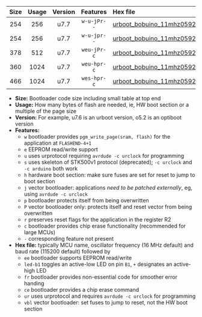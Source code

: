 |Size|Usage|Version|Features|Hex file|
|:-:|:-:|:-:|:-:|:--|
|254|256|u7.7|`w-u-jPr--`|[urboot_bobuino_11mhz0592_230400bps_led+b7_ur_vbl.hex](https://raw.githubusercontent.com/stefanrueger/urboot.hex/main/boards/bobuino/fcpu_11mhz0592/230400_bps/urboot_bobuino_11mhz0592_230400bps_led+b7_ur_vbl.hex)|
|254|256|u7.7|`w-u-jpr--`|[urboot_bobuino_11mhz0592_230400bps_led+b7_fr_ur_vbl.hex](https://raw.githubusercontent.com/stefanrueger/urboot.hex/main/boards/bobuino/fcpu_11mhz0592/230400_bps/urboot_bobuino_11mhz0592_230400bps_led+b7_fr_ur_vbl.hex)|
|378|512|u7.7|`weu-jPr-c`|[urboot_bobuino_11mhz0592_230400bps_ee_led+b7_fr_ce_ur_vbl.hex](https://raw.githubusercontent.com/stefanrueger/urboot.hex/main/boards/bobuino/fcpu_11mhz0592/230400_bps/urboot_bobuino_11mhz0592_230400bps_ee_led+b7_fr_ce_ur_vbl.hex)|
|360|1024|u7.7|`weu-hpr-c`|[urboot_bobuino_11mhz0592_230400bps_ee_led+b7_fr_ce_ur.hex](https://raw.githubusercontent.com/stefanrueger/urboot.hex/main/boards/bobuino/fcpu_11mhz0592/230400_bps/urboot_bobuino_11mhz0592_230400bps_ee_led+b7_fr_ce_ur.hex)|
|466|1024|u7.7|`wes-hpr-c`|[urboot_bobuino_11mhz0592_230400bps_ee_led+b7_fr_ce.hex](https://raw.githubusercontent.com/stefanrueger/urboot.hex/main/boards/bobuino/fcpu_11mhz0592/230400_bps/urboot_bobuino_11mhz0592_230400bps_ee_led+b7_fr_ce.hex)|

- **Size:** Bootloader code size including small table at top end
- **Usage:** How many bytes of flash are needed, ie, HW boot section or a multiple of the page size
- **Version:** For example, u7.6 is an urboot version, o5.2 is an optiboot version
- **Features:**
  + `w` bootloader provides `pgm_write_page(sram, flash)` for the application at `FLASHEND-4+1`
  + `e` EEPROM read/write support
  + `u` uses urprotocol requiring `avrdude -c urclock` for programming
  + `s` uses skeleton of STK500v1 protocol (deprecated); `-c urclock` and `-c arduino` both work
  + `h` hardware boot section: make sure fuses are set for reset to jump to boot section
  + `j` vector bootloader: applications *need to be patched externally*, eg, using `avrdude -c urclock`
  + `p` bootloader protects itself from being overwritten
  + `P` vector bootloader only: protects itself and reset vector from being overwritten
  + `r` preserves reset flags for the application in the register R2
  + `c` bootloader provides chip erase functionality (recommended for large MCUs)
  + `-` corresponding feature not present
- **Hex file:** typically MCU name, oscillator frequency (16 MHz default) and baud rate (115200 default) followed by
  + `ee` bootloader supports EEPROM read/write
  + `led-b1` toggles an active-low LED on pin `B1`, `+` designates an active-high LED
  + `fr` bootloader provides non-essential code for smoother error handing
  + `ce` bootloader provides a chip erase command
  + `ur` uses urprotocol and requires `avrdude -c urclock` for programming
  + `vbl` vector bootloader: set fuses to jump to reset, not the HW boot section

